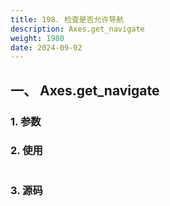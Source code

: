```yaml
---
title: 198. 检查是否允许导航
description: Axes.get_navigate
weight: 1980
date: 2024-09-02
---
```

<style>
th, td {
  border: 1px solid rgb(190, 190, 190);
}
</style>


## 一、 Axes.get_navigate


### 1. 参数




### 2. 使用



```python


```


### 3. 源码
```python

```




